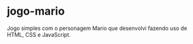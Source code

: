 # jogo-mario
Jogo simples com o personagem Mario que desenvolvi fazendo uso de HTML, CSS e JavaScript.
